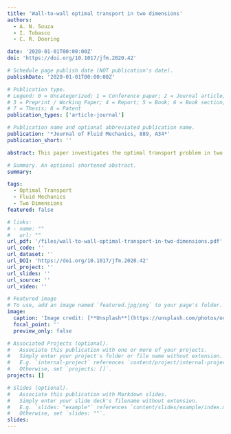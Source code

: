 ```yaml
---
title: 'Wall-to-wall optimal transport in two dimensions'
authors:
  - A. N. Souza
  - I. Tobasco
  - C. R. Doering

date: '2020-01-01T00:00:00Z'
doi: 'https://doi.org/10.1017/jfm.2020.42'

# Schedule page publish date (NOT publication's date).
publishDate: '2020-01-01T00:00:00Z'

# Publication type.
# Legend: 0 = Uncategorized; 1 = Conference paper; 2 = Journal article;
# 3 = Preprint / Working Paper; 4 = Report; 5 = Book; 6 = Book section;
# 7 = Thesis; 8 = Patent
publication_types: ['article-journal']

# Publication name and optional abbreviated publication name.
publication: '*Journal of Fluid Mechanics, 889, A34*'
publication_short: ''

abstract: This paper investigates the optimal transport problem in two dimensions, specifically focusing on wall-to-wall transport. Using advanced mathematical techniques, the authors derive optimal solutions and provide insights into the nature of transport in fluid dynamics. The findings contribute to a deeper understanding of transport phenomena and offer potential applications in various fields of fluid mechanics.

# Summary. An optional shortened abstract.
summary: 

tags:
  - Optimal Transport
  - Fluid Mechanics
  - Two Dimensions
featured: false

# links:
# - name: ""
#   url: ""
url_pdf: '/files/wall-to-wall-optimal-transport-in-two-dimensions.pdf'
url_code: ''
url_dataset: ''
url_DOI: 'https://doi.org/10.1017/jfm.2020.42'
url_project: ''
url_slides: ''
url_source: ''
url_video: ''

# Featured image
# To use, add an image named `featured.jpg/png` to your page's folder.
image:
  caption: 'Image credit: [**Unsplash**](https://unsplash.com/photos/ocean)'
  focal_point: ''
  preview_only: false

# Associated Projects (optional).
#   Associate this publication with one or more of your projects.
#   Simply enter your project's folder or file name without extension.
#   E.g. `internal-project` references `content/project/internal-project/index.md`.
#   Otherwise, set `projects: []`.
projects: []

# Slides (optional).
#   Associate this publication with Markdown slides.
#   Simply enter your slide deck's filename without extension.
#   E.g. `slides: "example"` references `content/slides/example/index.md`.
#   Otherwise, set `slides: ""`.
slides:
---
```



